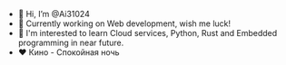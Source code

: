 - 👋 Hi, I’m @Ai31024
- 🌱 Currently working on Web development, wish me luck!
- 👀 I'm interested to learn Cloud services, Python, Rust and Embedded programming in near future.
- ❤ Кино - Спокойная ночь

<!---
Ai31024/Ai31024 is a ✨ special ✨ repository because its `README.md` (this file) appears on your GitHub profile.
You can click the Preview link to take a look at your changes.
--->
